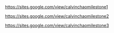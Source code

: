 https://sites.google.com/view/calvinchaomilestone1

https://sites.google.com/view/calvinchaomilestone2

https://sites.google.com/view/calvinchaomilestone3
